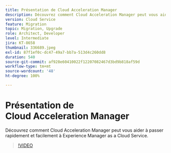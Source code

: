 ```yaml
---
title: Présentation de Cloud Acceleration Manager
description: Découvrez comment Cloud Acceleration Manager peut vous aider à passer rapidement et facilement à Experience Manager as a Cloud Service.
version: Cloud Service
feature: Migration
topic: Migration, Upgrade
role: Architect, Developer
level: Intermediate
jira: KT-8658
thumbnail: 336689.jpeg
exl-id: 87f1ef0c-dc47-49a7-bb7a-513d4c260dd8
duration: 540
source-git-commit: af928e60410022f12207082467d3bd9b818af59d
workflow-type: tm+mt
source-wordcount: '48'
ht-degree: 100%

---
```


# Présentation de Cloud Acceleration Manager

Découvrez comment Cloud Acceleration Manager peut vous aider à passer rapidement et facilement à Experience Manager as a Cloud Service.

>[!VIDEO](https://video.tv.adobe.com/v/336689?quality=12&learn=on)

